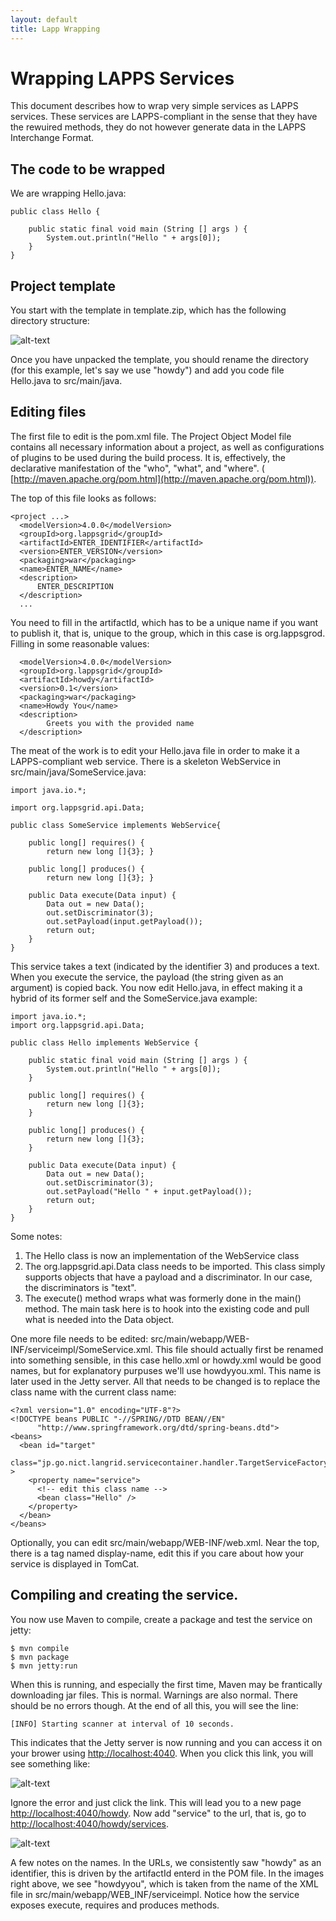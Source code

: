 ```yaml
---
layout: default
title: Lapp Wrapping
---
```


# Wrapping LAPPS Services

This document describes how to wrap very simple services as LAPPS services. These services are LAPPS-compliant in the sense that they have the rewuired methods, they do not however generate data in the LAPPS Interchange Format.

## The code to be wrapped

We are wrapping Hello.java:

```
public class Hello {

    public static final void main (String [] args ) {
        System.out.println("Hello " + args[0]);
    }
}
```

## Project template

You start with the template in template.zip, which has the following directory structure:


![alt-text](images/template.jpg)

Once you have unpacked the template, you should rename the directory (for this example, let's say we use "howdy") and add you code file Hello.java to src/main/java.

## Editing files

The first file to edit is the pom.xml file. The Project Object Model file contains all necessary information about a project, as well as configurations of plugins to be used during the build process. It is, effectively, the declarative manifestation of the "who", "what", and "where". ( [http://maven.apache.org/pom.html](http://maven.apache.org/pom.html)).

The top of this file looks as follows:

```
<project ...>
  <modelVersion>4.0.0</modelVersion>
  <groupId>org.lappsgrid</groupId>
  <artifactId>ENTER_IDENTIFIER</artifactId>
  <version>ENTER_VERSION</version>
  <packaging>war</packaging>
  <name>ENTER_NAME</name>
  <description>
      ENTER_DESCRIPTION
  </description>
  ...
```

You need to fill in the artifactId, which has to be a unique name if you want to publish it, that is, unique to the group, which in this case is org.lappsgrod. Filling in some reasonable values:

```
  <modelVersion>4.0.0</modelVersion>
  <groupId>org.lappsgrid</groupId>
  <artifactId>howdy</artifactId>
  <version>0.1</version>
  <packaging>war</packaging>
  <name>Howdy You</name>
  <description>
        Greets you with the provided name
  </description>
```

The meat of the work is to edit your Hello.java file in order to make it a LAPPS-compliant web service. There is a skeleton WebService in src/main/java/SomeService.java:

```
import java.io.*;

import org.lappsgrid.api.Data;

public class SomeService implements WebService{

    public long[] requires() {
        return new long []{3}; }

    public long[] produces() {
        return new long []{3}; }

    public Data execute(Data input) {
        Data out = new Data();
        out.setDiscriminator(3);
        out.setPayload(input.getPayload());
        return out;
    }
}
```

This service takes a text (indicated by the identifier 3) and produces a text. When you execute the service, the payload (the string given as an argument) is copied back. You now edit Hello.java, in effect making it a hybrid of its former self and the SomeService.java example:

```
import java.io.*;
import org.lappsgrid.api.Data;

public class Hello implements WebService {

    public static final void main (String [] args ) {
        System.out.println("Hello " + args[0]);
    }

    public long[] requires() {
        return new long []{3};
    }

    public long[] produces() {
        return new long []{3};
    }

    public Data execute(Data input) {
        Data out = new Data();
        out.setDiscriminator(3);
        out.setPayload("Hello " + input.getPayload());
        return out;
    }
}
```

Some notes:

1. The Hello class is now an implementation of the WebService class
1. The org.lappsgrid.api.Data class needs to be imported. This class simply supports objects that have a payload and a discriminator. In our case, the discriminators is "text".
1. The execute() method wraps what was formerly done in the main() method. The main task here is to hook into the existing code and pull what is needed into the Data object.

One more file needs to be edited: src/main/webapp/WEB-INF/serviceimpl/SomeService.xml. This file should actually first be renamed into something sensible, in this case hello.xml or howdy.xml would be good names, but for explanatory purpuses we'll use howdyyou.xml. This name is later used in the Jetty server. All that needs to be changed is to replace the class name with the current class name:

```
<?xml version="1.0" encoding="UTF-8"?>
<!DOCTYPE beans PUBLIC "-//SPRING//DTD BEAN//EN" 
      "http://www.springframework.org/dtd/spring-beans.dtd">
<beans>
  <bean id="target" 
       
class="jp.go.nict.langrid.servicecontainer.handler.TargetServiceFactory"
>
    <property name="service">
      <!-- edit this class name -->
      <bean class="Hello" />
    </property>
  </bean>
</beans>
```

Optionally, you can edit src/main/webapp/WEB-INF/web.xml. Near the top, there is a tag named display-name, edit this if you care about how your service is displayed in TomCat.

## Compiling and creating the service.
You now use Maven to compile, create a package and test the service on jetty: 
```
$ mvn compile
$ mvn package
$ mvn jetty:run
```

When this is running, and especially the first time, Maven may be frantically downloading jar files. This is normal. Warnings are also normal. There should be no errors though. At the end of all this, you will see the line:

```
[INFO] Starting scanner at interval of 10 seconds.
```

This indicates that the Jetty server is now running and you can access it on your brower using [http://localhost:4040](http://localhost:4040). When you click this link, you will see something like:


![alt-text](images/jetty-4040.jpg)

Ignore the error and just click the link. This will lead you to a new page [http://localhost:4040/howdy](http://localhost:4040/howdy/). Now add "service" to the url, that is, go to [http://localhost:4040/howdy/services](http://localhost:4040/howdy/services).


![alt-text](images/jetty-services.jpg)

A few notes on the names. In the URLs, we consistently saw "howdy" as an identifier, this is driven by the artifactId enterd in the POM file. In the images right above, we see "howdyyou", which is taken from the name of the XML file in src/main/webapp/WEB_INF/serviceimpl. Notice how the service exposes execute, requires and produces methods.
